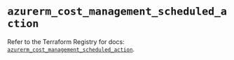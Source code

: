 # `azurerm_cost_management_scheduled_action`

Refer to the Terraform Registry for docs: [`azurerm_cost_management_scheduled_action`](https://registry.terraform.io/providers/hashicorp/azurerm/3.104.2/docs/resources/cost_management_scheduled_action).

